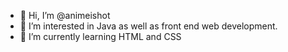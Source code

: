 - 👋 Hi, I’m @animeishot
- 👀 I’m interested in Java as well as front end web development.
- 🌱 I’m currently learning HTML and CSS
<!---
animeishot/animeishot is a ✨ special ✨ repository because its `README.md` (this file) appears on your GitHub profile.
You can click the Preview link to take a look at your changes.
--->
